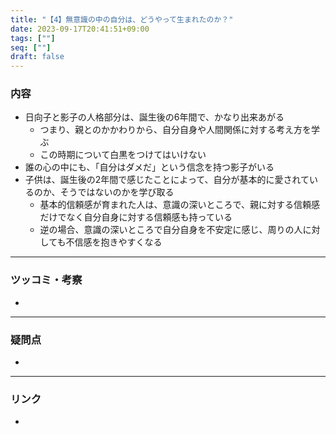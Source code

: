 ```yaml
---
title: "【4】無意識の中の自分は、どうやって生まれたのか？"
date: 2023-09-17T20:41:51+09:00
tags: [""]
seq: [""]
draft: false
---
```


### 内容
- 日向子と影子の人格部分は、誕生後の6年間で、かなり出来あがる
  - つまり、親とのかかわりから、自分自身や人間関係に対する考え方を学ぶ
  - この時期について白黒をつけてはいけない
- 誰の心の中にも、「自分はダメだ」という信念を持つ影子がいる
- 子供は、誕生後の2年間で感じたことによって、自分が基本的に愛されているのか、そうではないのかを学び取る
  - 基本的信頼感が育まれた人は、意識の深いところで、親に対する信頼感だけでなく自分自身に対する信頼感も持っている
  - 逆の場合、意識の深いところで自分自身を不安定に感じ、周りの人に対しても不信感を抱きやすくなる

---
### ツッコミ・考察
- 

---
### 疑問点
- 


---
### リンク
- 